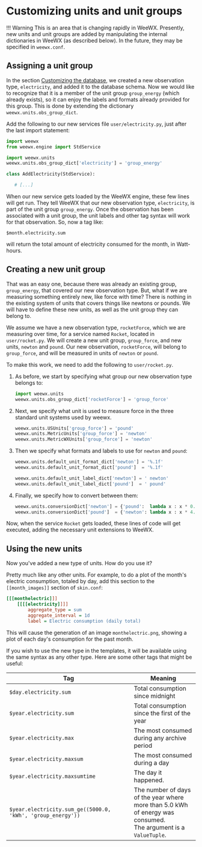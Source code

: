 # Customizing units and unit groups

!!! Warning
    This is an area that is changing rapidly in WeeWX. Presently, new units
    and unit groups are added by manipulating the internal dictionaries in
    WeeWX (as described below). In the future, they may be specified in
    `weewx.conf`.

## Assigning a unit group

In the section [Customizing the database](database.md), we created a new
observation type, `electricity`, and added it to the database schema. Now we
would like to recognize that it is a member of the unit group
`group_energy` (which already exists), so it can enjoy the labels
and formats already provided for this group. This is done by extending
the dictionary `weewx.units.obs_group_dict`.

Add the following to our new services file `user/electricity.py`,
just after the last import statement:

``` python
import weewx
from weewx.engine import StdService

import weewx.units
weewx.units.obs_group_dict['electricity'] = 'group_energy'

class AddElectricity(StdService):

   # [...]
```

When our new service gets loaded by the WeeWX engine, these few lines
will get run. They tell WeeWX that our new observation type,
`electricity`, is part of the unit group `group_energy`.
Once the observation has been associated with a unit group, the unit
labels and other tag syntax will work for that observation. So, now a
tag like:

```
$month.electricity.sum
```

will return the total amount of electricity consumed for the month, in
Watt-hours.

## Creating a new unit group

That was an easy one, because there was already an existing group,
`group_energy`, that covered our new observation type. But, what
if we are measuring something entirely new, like force with time? There
is nothing in the existing system of units that covers things like
newtons or pounds. We will have to define these new units, as well as
the unit group they can belong to.

We assume we have a new observation type, `rocketForce`, which we
are measuring over time, for a service named `Rocket`, located in
` user/rocket.py`. We will create a new unit group,
`group_force`, and new units, `newton` and `pound`.
Our new observation, `rocketForce`, will belong to
`group_force`, and will be measured in units of `newton`
or `pound`.

To make this work, we need to add the following to
`user/rocket.py`.

1.  As before, we start by specifying what group our new observation
    type belongs to:

    ``` python
    import weewx.units
    weewx.units.obs_group_dict['rocketForce'] = 'group_force'
    ```

2.  Next, we specify what unit is used to measure force in the three
    standard unit systems used by weewx.

    ``` python
    weewx.units.USUnits['group_force'] = 'pound'
    weewx.units.MetricUnits['group_force'] = 'newton'
    weewx.units.MetricWXUnits['group_force'] = 'newton'
    ```

3.  Then we specify what formats and labels to use for `newton`
    and `pound`:

    ``` python
    weewx.units.default_unit_format_dict['newton'] = '%.1f'
    weewx.units.default_unit_format_dict['pound']  = '%.1f'

    weewx.units.default_unit_label_dict['newton'] = ' newton'
    weewx.units.default_unit_label_dict['pound']  = ' pound'
    ```

4.  Finally, we specify how to convert between them:

    ``` python
    weewx.units.conversionDict['newton'] = {'pound':  lambda x : x * 0.224809}
    weewx.units.conversionDict['pound']  = {'newton': lambda x : x * 4.44822}
    ```

Now, when the service `Rocket` gets loaded, these lines of code
will get executed, adding the necessary unit extensions to WeeWX.

## Using the new units

Now you've added a new type of units. How do you use it?

Pretty much like any other units. For example, to do a plot of the
month's electric consumption, totaled by day, add this section to the
`[[month_images]]` section of `skin.conf`:

``` ini
[[[monthelectric]]]
    [[[[electricity]]]]
        aggregate_type = sum
        aggregate_interval = 1d
        label = Electric consumption (daily total)
```

This will cause the generation of an image `monthelectric.png`,
showing a plot of each day's consumption for the past month.

If you wish to use the new type in the templates, it will be available
using the same syntax as any other type. Here are some other tags that
might be useful:

|  Tag| Meaning                                                                                                                |
|----|------------------------------------------------------------------------------------------------------------------------|
|  `$day.electricity.sum`| Total consumption since midnight                                                                                       |
 | `$year.electricity.sum`| Total consumption since the first of the year                                                                          |
|  `$year.electricity.max`| The most consumed during any archive period                                                                            |
|  `$year.electricity.maxsum`| The most consumed during a day                                                                                         |
|  `$year.electricity.maxsumtime`| The day it happened.                                                                                                   |
|  `$year.electricity.sum_ge((5000.0, 'kWh', 'group_energy'))`| The number of days of the year where<br/>more than 5.0 kWh of energy was consumed.<br/>The argument is a `ValueTuple`. |
